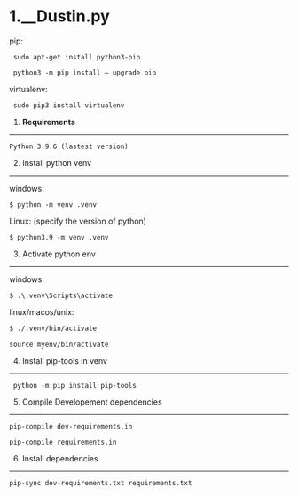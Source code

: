 # 1.__Dustin.py

  pip:
  ```
   sudo apt-get install python3-pip
  ```
  ```
   python3 -m pip install — upgrade pip
  ```
  
  virtualenv:
  ```
   sudo pip3 install virtualenv
  ```
  
1. **Requirements**

---

`Python 3.9.6 (lastest version)`


2. Install python venv
---
   windows:
   ```
   $ python -m venv .venv
   ```
   Linux: (specify the version of python)
   ```
   $ python3.9 -m venv .venv
   ```
   
3. Activate python env
---
   windows:

   ```
   $ .\.venv\Scripts\activate
   ```
   linux/macos/unix:

   ```bash
   $ ./.venv/bin/activate
   ```
   ```
   source myenv/bin/activate
   ```
   
4. Install pip-tools in venv
---
   ```
    python -m pip install pip-tools
   ```
   
5. Compile Developement dependencies
---
   ```
   pip-compile dev-requirements.in
   ```
   ```
   pip-compile requirements.in
   ```
   
6. Install dependencies
---
   ```
   pip-sync dev-requirements.txt requirements.txt
   ```
